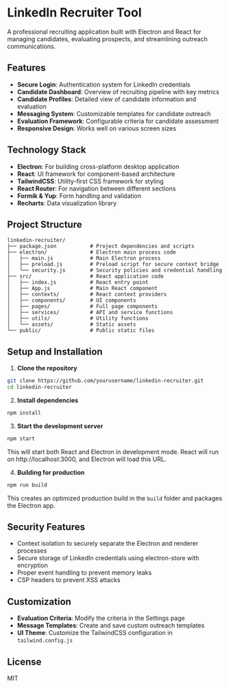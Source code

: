 # LinkedIn Recruiter Tool

A professional recruiting application built with Electron and React for managing candidates, evaluating prospects, and streamlining outreach communications.

## Features

- **Secure Login**: Authentication system for LinkedIn credentials
- **Candidate Dashboard**: Overview of recruiting pipeline with key metrics
- **Candidate Profiles**: Detailed view of candidate information and evaluation
- **Messaging System**: Customizable templates for candidate outreach
- **Evaluation Framework**: Configurable criteria for candidate assessment
- **Responsive Design**: Works well on various screen sizes

## Technology Stack

- **Electron**: For building cross-platform desktop application
- **React**: UI framework for component-based architecture
- **TailwindCSS**: Utility-first CSS framework for styling
- **React Router**: For navigation between different sections
- **Formik & Yup**: Form handling and validation
- **Recharts**: Data visualization library

## Project Structure

```
linkedin-recruiter/
├── package.json           # Project dependencies and scripts
├── electron/              # Electron main process code
│   ├── main.js            # Main Electron process
│   ├── preload.js         # Preload script for secure context bridge
│   └── security.js        # Security policies and credential handling
├── src/                   # React application code
│   ├── index.js           # React entry point
│   ├── App.js             # Main React component
│   ├── contexts/          # React context providers
│   ├── components/        # UI components
│   ├── pages/             # Full page components
│   ├── services/          # API and service functions
│   ├── utils/             # Utility functions
│   └── assets/            # Static assets
└── public/                # Public static files
```

## Setup and Installation

1. **Clone the repository**

```bash
git clone https://github.com/yourusername/linkedin-recruiter.git
cd linkedin-recruiter
```

2. **Install dependencies**

```bash
npm install
```

3. **Start the development server**

```bash
npm start
```

This will start both React and Electron in development mode. React will run on http://localhost:3000, and Electron will load this URL.

4. **Building for production**

```bash
npm run build
```

This creates an optimized production build in the `build` folder and packages the Electron app.

## Security Features

- Context isolation to securely separate the Electron and renderer processes
- Secure storage of LinkedIn credentials using electron-store with encryption
- Proper event handling to prevent memory leaks
- CSP headers to prevent XSS attacks

## Customization

- **Evaluation Criteria**: Modify the criteria in the Settings page
- **Message Templates**: Create and save custom outreach templates
- **UI Theme**: Customize the TailwindCSS configuration in `tailwind.config.js`

## License

MIT